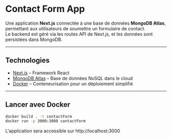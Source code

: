 # Contact Form App

Une application **Next.js** connectée à une base de données **MongoDB Atlas**, permettant aux utilisateurs de soumettre un formulaire de contact.  
Le backend est géré via les routes API de Next.js, et les données sont persistées dans MongoDB.

---

## Technologies

- [Next.js](https://nextjs.org/) – Framework React
- [MongoDB Atlas](https://www.mongodb.com/cloud/atlas) – Base de données NoSQL dans le cloud
- [Docker](https://www.docker.com/) – Conteneurisation pour un déploiement simplifié

---

##  Lancer avec Docker

```bash
docker build . -t contactForm
docker run -p 3000:3000 contactForm
```

L'application sera accessible sur http://localhost:3000

